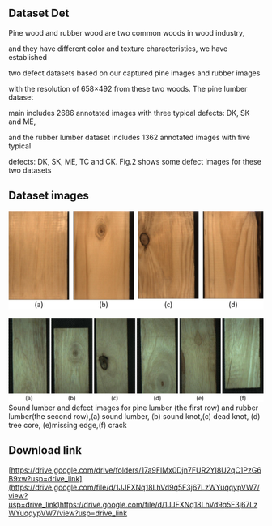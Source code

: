 ## Dataset Det

   Pine wood and rubber wood are two common woods in wood industry, 

and they have different color and texture characteristics, we have established 

two defect datasets based on our captured pine images and rubber images 

with the resolution of 658×492 from these two woods. The pine lumber dataset 

main includes 2686 annotated images with three typical defects: DK, SK and ME, 

and the rubber lumber dataset includes 1362 annotated images with five typical 

defects: DK, SK, ME, TC and CK. Fig.2 shows some defect images for these two datasets

## Dataset images
![iamge](https://github.com/yumingzhong1/wood_dataset/blob/main/image1.jpg)

![iamge](https://github.com/yumingzhong1/wood_dataset/blob/main/image2.jpg)
Sound lumber and defect images for pine lumber (the first row) and rubber lumber(the second row),(a) sound lumber, (b) sound knot,(c) dead knot, (d) tree core, (e)missing edge,(f) crack

## Download link

[https://drive.google.com/drive/folders/17a9FlMx0Djn7FUR2YI8U2qC1PzG6B9xw?usp=drive_link](https://drive.google.com/file/d/1JJFXNq18LhVd9q5F3j67LzWYuqqypVW7/view?usp=drive_link)https://drive.google.com/file/d/1JJFXNq18LhVd9q5F3j67LzWYuqqypVW7/view?usp=drive_link
